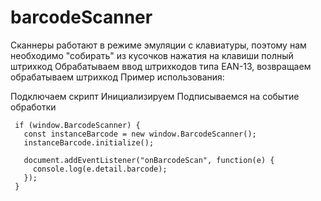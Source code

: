 # barcodeScanner

Сканнеры работают в режиме эмуляции с клавиатуры, поэтому нам необходимо "собирать" из кусочков нажатия на клавиши полный штрихкод
Обрабатываем ввод штрихкодов типа EAN-13, возвращаем обрабатываем штрихкод
Пример использования:

Подключаем скрипт
Инициализируем
Подписываемся на событие обработки

```
 if (window.BarcodeScanner) {
   const instanceBarcode = new window.BarcodeScanner();
   instanceBarcode.initialize();
     
   document.addEventListener("onBarcodeScan", function(e) {
     console.log(e.detail.barcode);
   });
 }
```
